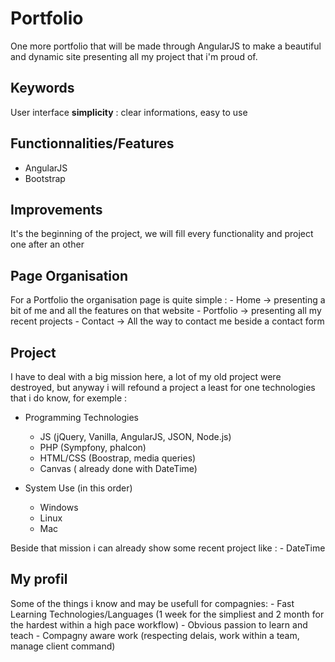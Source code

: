 # Portfolio

One more portfolio that will be made through AngularJS to make a beautiful and dynamic site presenting all my project that i'm proud of.

## Keywords

User interface **simplicity** : clear informations, easy to use

## Functionnalities/Features

- AngularJS
- Bootstrap

## Improvements

It's the beginning of the project, we will fill every functionality and project one after an other

## Page Organisation

For a Portfolio the organisation page is quite simple :
	- Home -> presenting a bit of me and all the features on that website
	- Portfolio -> presenting all my recent projects
	- Contact -> All the way to contact me beside a contact form

## Project

I have to deal with a big mission here, a lot of my old project were destroyed, but anyway i will refound a project a least for one technologies that i do know, for exemple :
- Programming Technologies
	- JS (jQuery, Vanilla, AngularJS, JSON, Node.js)
	- PHP (Sympfony, phalcon)
	- HTML/CSS (Boostrap, media queries)
	- Canvas ( already done with DateTime)

- System Use (in this order)
	- Windows
	- Linux
	- Mac 

Beside that mission i can already show some recent project like :
	- DateTime

## My profil

Some of the things i know and may be usefull for compagnies:
	- Fast Learning Technologies/Languages (1 week for the simpliest and 2 month for the hardest within a high pace workflow)
	- Obvious passion to learn and teach
	- Compagny aware work (respecting delais, work within a team, manage client command)
